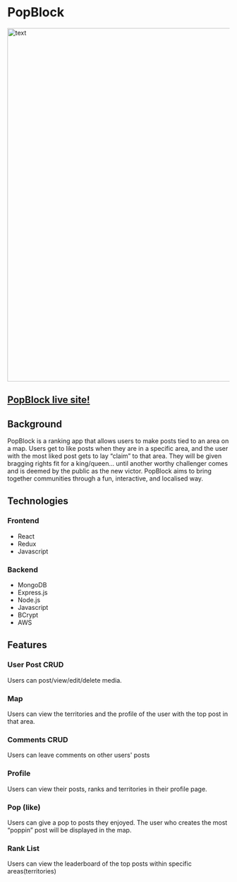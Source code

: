 # PopBlock

<img src="https://kslportfolio.s3.us-west-1.amazonaws.com/PopBlock.gif" alt="text" width="800"/>


## [PopBlock live site!](https://popblock.onrender.com)


## Background


PopBlock is a ranking app that allows users to make posts tied to an area on a map.
Users get to like posts when they are in a specific area, and the user with the most liked post gets to lay “claim” to that area. They will be given bragging rights fit for a king/queen… until another worthy challenger comes and is deemed by the public as the new victor. PopBlock aims to bring together communities through a fun, interactive, and localised way.


## Technologies


### Frontend
- React
- Redux
- Javascript


### Backend
- MongoDB
- Express.js
- Node.js
- Javascript
- BCrypt
- AWS


## Features


### User Post CRUD


Users can post/view/edit/delete media.




### Map


Users can view the territories and the profile of the user with the top post in that area.


### Comments CRUD


Users can leave comments on other users' posts




### Profile


Users can view their posts, ranks and territories in their profile page.




### Pop (like)


Users can give a pop to posts they enjoyed. The user who creates the most “poppin” post will be displayed in the map.




### Rank List


Users can view the leaderboard of the top posts within specific areas(territories)
